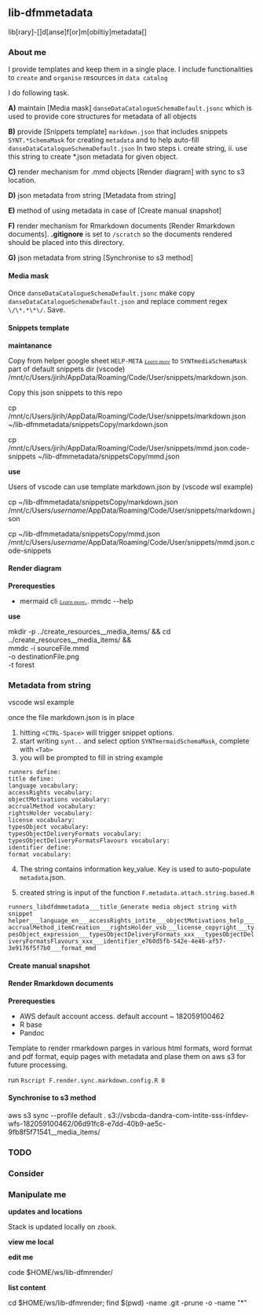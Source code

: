 
## lib-dfmmetadata

lib[rary]-[]d[anse]f[or]m[obiltiy]metadata[]

### About me

I provide templates and keep them in a single place. I include functionalities to `create` and `organise` resources in `data catalog`

I do following task.

**A)** maintain [Media mask] `danseDataCatalogueSchemaDefault.jsonc` which is used to provide core structures for metadata of all objects

**B)** provide [Snippets template] `markdown.json` that includes snippets `SYNT.*SchemaMask` for creating `metadata` and to help auto-fill `danseDataCatalogueSchemaDefault.json` In two steps i. create string, ii. use this string to create *.json metadata for given object.

**C)** render mechanism for .mmd objects [Render diagram] with sync to s3 location.

**D)** json metadata from string [Metadata from string]

**E)** method of using metadata in case of [Create manual snapshot]

**F)** render mechanism for Rmarkdown documents [Render Rmarkdown documents]. **.gitignore** is set to `/scratch` so the documents rendered should be placed into this directory.

**G)** json metadata from string [Synchronise to s3 method]

#### Media mask

Once `danseDataCatalogueSchemaDefault.jsonc` make copy `danseDataCatalogueSchemaDefault.json` and replace comment regex ` \/\*.*\*\/`. Save.

#### Snippets template

**maintanance**

Copy from helper google sheet `HELP-META` <a href='https://docs.google.com/spreadsheets/d/1lX3IJQghVONkRTV5AROA427xJbExYvpBZZXGWEDBWlo/edit#gid=956920037' target='_blank'><span style='font-family:Times;font-style: italic;font-size:0.8em;'>Learn more</span></a> to `SYNTmediaSchemaMask` part of default snippets dir (vscode) /mnt/c/Users/jirih/AppData/Roaming/Code/User/snippets/markdown.json.

Copy this json snippets to this repo

cp /mnt/c/Users/jirih/AppData/Roaming/Code/User/snippets/markdown.json ~/lib-dfmmetadata/snippetsCopy/markdown.json

cp /mnt/c/Users/jirih/AppData/Roaming/Code/User/snippets/mmd.json.code-snippets ~/lib-dfmmetadata/snippetsCopy/mmd.json


**use**

Users of vscode can use template markdown.json by (vscode wsl example)

cp ~/lib-dfmmetadata/snippetsCopy/markdown.json /mnt/c/Users/*username*/AppData/Roaming/Code/User/snippets/markdown.json 

cp ~/lib-dfmmetadata/snippetsCopy/mmd.json /mnt/c/Users/*username*/AppData/Roaming/Code/User/snippets/mmd.json.code-snippets

#### Render diagram

**Prerequesties**

- mermaid cli <a href='https://github.com/mermaid-js/mermaid-cli' target='_blank'><span style='font-family:Times;font-style: italic;font-size:0.8em;'>Learn more</span>.</a>. mmdc --help

**use**

mkdir -p ../create_resources__media_items/ && cd ../create_resources__media_items/ && \
mmdc -i sourceFile.mmd \
-o destinationFile.png \
-t forest

### Metadata from string

vscode wsl example

once the file markdown.json is in place

1. hitting `<CTRL-Space>` will trigger snippet options.
2. start writing `synt..` and select option `SYNTmermaidSchemaMask`, complete with `<Tab>`
3. you will be prompted to fill in string example

```
runners define:
title define:
language vocabulary:
accessRights vocabulary:
objectMotivations vocabulary:
accrualMethod vocabulary:
rightsHolder vocabulary:
license vocabulary:
typesObject vocabulary:
typesObjectDeliveryFormats vocabulary:
typesObjectDeliveryFormatsFlavours vocabulary:
identifier define:
format vocabulary:
```
4. The string contains information key_value. Key is used to auto-populate `metadata`.json.

5. created string is input of the function `F.metadata.attach.string.based.R`

`runners_libdfdmmetadata___title_Generate media object string with snippet helper___language_en___accessRights_intite___objectMotivations_help___accrualMethod_itemCreation___rightsHolder_vsb___license_copyright___typesObject_expression___typesObjectDeliveryFormats_xxx___typesObjectDeliveryFormatsFlavours_xxx___identifier_e760d5fb-542e-4e46-af57-3e9176f5f7b0___format_mmd`

#### Create manual snapshot

#### Render Rmarkdown documents

**Prerequesties**

- AWS default account access. default account ~ 182059100462
- R base
- Pandoc

Template to render rmarkdown parges in various html formats, word format and pdf format, equip pages with metadata and plase them on aws s3 for future processing.

run `Rscript F.render.sync.markdown.config.R 0`

#### Synchronise to s3 method

aws s3 sync --profile default . s3://vsbcda-dandra-com-intite-sss-infdev-wfs-182059100462/06d91fc8-e7dd-40b9-ae5c-9fb8f5f71541__media_items/

### TODO

### Consider

### Manipulate me

**updates and locations**

Stack is updated locally on `zbook`.

**view me local**

**edit me**

code $HOME/ws/lib-dfmrender/

**list content**

cd $HOME/ws/lib-dfmrender; find $(pwd) -name .git -prune -o -name "*"
